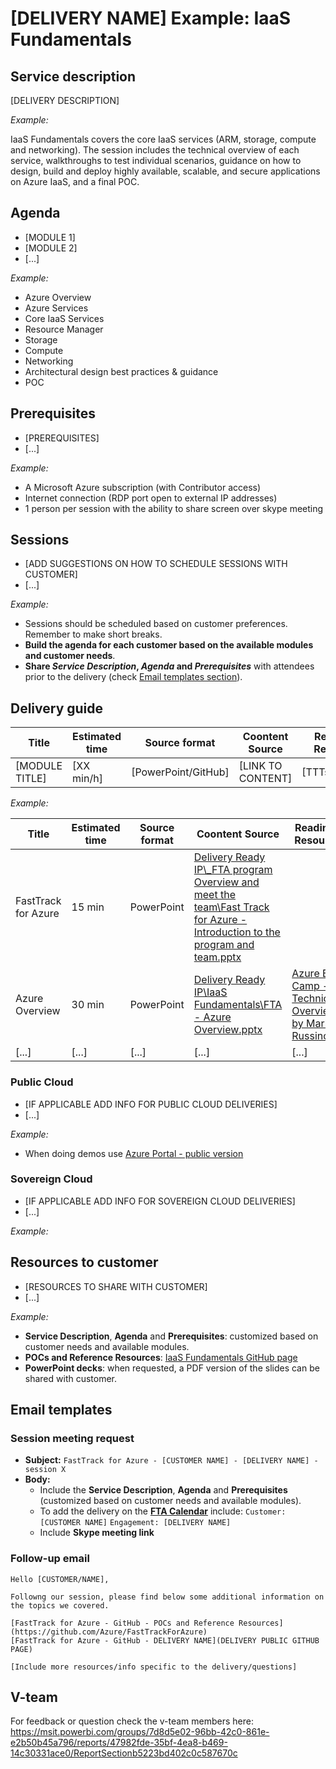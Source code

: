 # [DELIVERY NAME] Example: IaaS Fundamentals

## Service description

[DELIVERY DESCRIPTION]

*Example:*

IaaS Fundamentals covers the core IaaS services (ARM, storage, compute and networking). The session includes the technical overview of each service, walkthroughs to test individual scenarios, guidance on how to design, build and deploy highly available, scalable, and secure applications on Azure IaaS, and a final POC.

## Agenda

* [MODULE 1]
* [MODULE 2]
* [...]

*Example:*

* Azure Overview
* Azure Services
* Core IaaS Services
* Resource Manager
* Storage 
* Compute
* Networking
* Architectural design best practices & guidance
* POC


## Prerequisites

* [PREREQUISITES] 
* [...]

*Example:*

* A Microsoft Azure subscription (with Contributor access)
* Internet connection (RDP port open to external IP addresses)
* 1 person per session with the ability to share screen over skype meeting


## Sessions

* [ADD SUGGESTIONS ON HOW TO SCHEDULE SESSIONS WITH CUSTOMER]
* [...]

*Example:*

* Sessions should be scheduled based on customer preferences. Remember to make short breaks.
* **Build the agenda for each customer based on the available modules and customer needs**.
* **Share *Service Description*, *Agenda* and *Prerequisites*** with attendees prior to the delivery (check [Email templates section](#emailtemplates)).


## Delivery guide


| Title               | Estimated time      | Source format       | Coontent Source     | Readiness Resources |
| ------------------- | ------------------- | ------------------- | ------------------- | ------------------- |
| [MODULE TITLE]      | [XX min/h]          | [PowerPoint/GitHub] | [LINK TO CONTENT]   | [TTTs/OTHERS]       |

*Example:*

| Title               | Estimated time      | Source format       | Coontent Source     | Readiness Resources |
| ------------------- | ------------------- | ------------------- | ------------------- | ------------------- |
| FastTrack for Azure | 15 min              | PowerPoint          | [Delivery Ready IP\\_FTA program Overview and meet the team\Fast Track for Azure - Introduction to the program and team.pptx](https://microsoft.sharepoint.com/:p:/t/fasttrackforazure/CE/EbPt2DuC0XxLveqf2EsZcK4BAMhdpbasfd5HZHxGUtSnrA?e=25ee177e498a48c8a826bd600ffb723e) | | 
| Azure Overview      | 30 min              | PowerPoint          | [Delivery Ready IP\IaaS Fundamentals\FTA - Azure Overview.pptx](https://microsoft.sharepoint.com/:f:/t/fasttrackforazure/CE/EqdM7nbWFZFMi88REfFSUA0BbUE-vqykgYlfULc2wAlflQ?e=53f4946a6fd54acc9528a4e4c0b9001f) | [Azure Boot Camp - Technical Overview by Mark Russinovich](https://microsoft.sharepoint.com/sites/infopedia/media/details/AEVD-3-121938) | 
| [...]               | [...]               | [...]               | [...]               | [...]               |


### Public Cloud

* [IF APPLICABLE ADD INFO FOR PUBLIC CLOUD DELIVERIES]
* [...]

*Example:*

* When doing demos use [Azure Portal - public version](https://portal.azure.com/?feature.customportal=false)


###  Sovereign Cloud

* [IF APPLICABLE ADD INFO FOR SOVEREIGN CLOUD DELIVERIES]
* [...]

*Example:*


## Resources to customer

* [RESOURCES TO SHARE WITH CUSTOMER]
* [...]

*Example:*
* **Service Description**, **Agenda** and **Prerequisites**: customized based on customer needs and available modules.
* **POCs and Reference Resources**: [IaaS Fundamentals GitHub page](https://github.com/Azure/fta-azurefundamentals/tree/master/iaas-fundamentals)
* **PowerPoint decks**: when requested, a PDF version of the slides can be shared with customer. 

## Email templates

### Session meeting request

* **Subject:** ` FastTrack for Azure - [CUSTOMER NAME] - [DELIVERY NAME] - session X `
* **Body:**  
    * Include the **Service Description**, **Agenda** and **Prerequisites** (customized based on customer needs and available modules).
    * To add the delivery on the [**FTA Calendar**](https://azurecxpportal.azurewebsites.net/FastTrack/Calendar) include:
        ` Customer: [CUSTOMER NAME] ` 
        ` Engagement: [DELIVERY NAME] ` 
    * Include **Skype meeting link**


### Follow-up email

```
Hello [CUSTOMER/NAME],

Followng our session, please find below some additional information on the topics we covered.

[FastTrack for Azure - GitHub - POCs and Reference Resources](https://github.com/Azure/FastTrackForAzure)
[FastTrack for Azure - GitHub - DELIVERY NAME](DELIVERY PUBLIC GITHUB PAGE) 

[Include more resources/info specific to the delivery/questions]

```
 

## V-team

For feedback or question check the v-team members here: https://msit.powerbi.com/groups/7d8d5e02-96bb-42c0-861e-e2b50b45a796/reports/47982fde-35bf-4ea8-b469-14c30331ace0/ReportSectionb5223bd402c0c587670c

